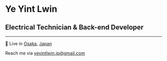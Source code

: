 # Ye Yint Lwin
Electrical Technician & Back-end Developer
---

---
📍 Live in [Osaka](https://en.wikipedia.org/wiki/Osaka), [Japan](https://en.wikipedia.org/wiki/Japan)

Reach me via [yeyintlwin.jp@gmail.com](yeyintlwin.jp@gmail.com)
